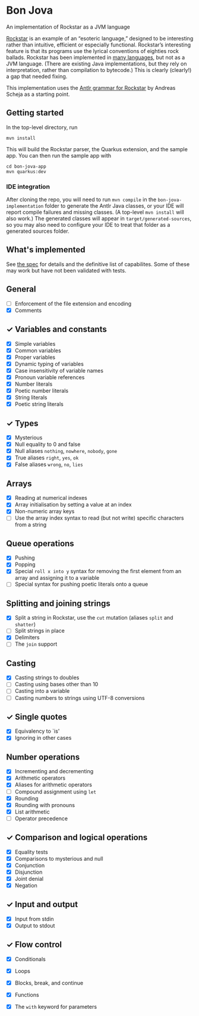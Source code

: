 # Bon Jova

An implementation of Rockstar as a JVM language

[Rockstar](https://codewithrockstar.com) is an example of an “esoteric language,” designed to be interesting rather than
intuitive, efficient or especially functional.
Rockstar’s interesting feature is that its programs use the lyrical conventions of eighties rock ballads.
Rockstar has been implemented in [many languages](https://codewithrockstar.com/code), but not as a JVM language. (There
are existing Java implementations, but they rely on interpretation, rather than compilation to bytecode.)
This is clearly (clearly!) a gap that needed fixing.

This implementation uses the [Antlr grammar for Rockstar](https://github.com/ascheja/rockstar-antlr4/tree/master) by
Andreas Scheja as a starting point.

## Getting started

In the top-level directory, run

`mvn install`

This will build the Rockstar parser, the Quarkus extension, and the sample app.
You can then run the sample app with

```
cd bon-jova-app
mvn quarkus:dev
```

### IDE integration

After cloning the repo, you will need to run `mvn compile` in the `bon-jova-implementation` folder to generate the Antlr
Java classes, or your IDE will report compile failures and missing classes. (A top-level `mvn install` will also work.)
The generated classes will appear in `target/generated-sources`, so you may also need to configure your IDE to treat
that folder as a generated sources folder.

## What's implemented

See [the spec](https://github.com/RockstarLang/rockstar/blob/main/spec.md) for details and the definitive list of
capabilites.
Some of these may work but have not been validated with tests.

## General

- [ ] Enforcement of the file extension and encoding
- [X] Comments

## ✓ Variables and constants

- [X] Simple variables
- [X] Common variables
- [X] Proper variables
- [X] Dynamic typing of variables
- [X] Case insensitivity of variable names
- [X] Pronoun variable references
- [X] Number literals
- [X] Poetic number literals
- [X] String literals
- [X] Poetic string literals

## ✓ Types

- [X] Mysterious
- [X] Null equality to 0 and false
- [X] Null aliases `nothing`, `nowhere`, `nobody`, `gone`
- [X] True aliases `right`, `yes`, `ok`
- [X] False aliases `wrong`, `no`, `lies`

## Arrays

- [X] Reading at numerical indexes
- [X] Array initialisation by setting a value at an index
- [X] Non-numeric array keys
- [ ] Use the array index syntax to read (but not write) specific characters from a string

## Queue operations

- [X] Pushing
- [X] Popping
- [X] Special `roll x into y` syntax for removing the first element from an array and assigning it to a variable
- [ ] Special syntax for pushing poetic literals onto a queue

## Splitting and joining strings

- [X] Split a string in Rockstar, use the `cut` mutation (aliases `split` and `shatter`)
- [ ] Split strings in place
- [X] Delimiters
- [ ] The `join` support

## Casting

- [X] Casting strings to doubles
- [ ] Casting using bases other than 10
- [ ] Casting into a variable
- [ ] Casting numbers to strings using UTF-8 conversions

## ✓ Single quotes

- [X] Equivalency to `is'
- [X] Ignoring in other cases

## Number operations

- [X] Incrementing and decrementing
- [X] Arithmetic
  operators
- [X] Aliases for arithmetic operators
- [ ] Compound assignment using `let`
- [X] Rounding
- [X] Rounding with pronouns
- [X] List arithmetic
- [ ] Operator precedence

## ✓ Comparison and logical operations

- [X] Equality tests
- [X] Comparisons to mysterious and null
- [X] Conjunction
- [X] Disjunction
- [X] Joint denial
- [X] Negation

## ✓ Input and output

- [X] Input from stdin
- [X] Output to stdout

## ✓ Flow control

- [X] Conditionals
- [X] Loops
- [X] Blocks, break, and continue
- [X] Functions
- [X] The `with` keyword for parameters

